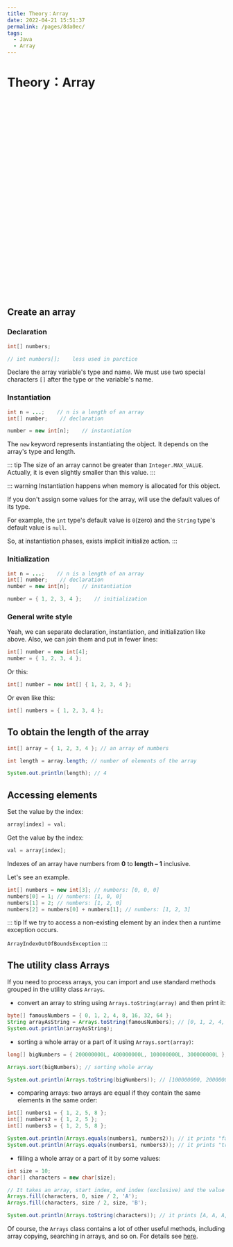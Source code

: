 ```yaml
---
title: Theory：Array
date: 2022-04-21 15:51:37
permalink: /pages/8da0ec/
tags:
  - Java
  - Array
---
```


# Theory：Array

<div style="background-image: url(https://cdn.jsdelivr.net/gh/JimFKppt/Pictures@master/static_files/img/milad-fakurian-UiiHVEyxtyA-unsplash.jpg); background-size: cover;">
    <iframe :src="$withBase('/markmap/Markmap_Theory：Array.html')" width="100%" height="450" frameborder="0" scrolling="No" leftmargin="0" topmargin="0"></iframe>
</div>

## Create an array

### Declaration

```Java
int[] numbers;

// int numbers[];    less used in parctice
```

Declare the array variable's type and name. We must use two special characters `[]` after the type or the variable's name.

### Instantiation

```Java
int n = ...;    // n is a length of an array
int[] number;    // declaration

number = new int[n];    // instantiation
```

The `new` keyword represents instantiating the object. It depends on the array's type and length.

::: tip
The size of an array cannot be greater than `Integer.MAX_VALUE`. Actually, it is even slightly smaller than this value.
:::

::: warning
Instantiation happens when memory is allocated for this object.

If you don't assign some values for the array, will use the default values of its type.

For example, the `int` type's default value is `0`(zero)  and the `String` type's default value is `null`.

So, at instantiation phases, exists implicit initialize action.
:::

### Initialization

```Java
int n = ...;    // n is a length of an array
int[] number;    // declaration
number = new int[n];    // instantiation

number = { 1, 2, 3, 4 };    // initialization
```

### General write style

Yeah, we can separate declaration, instantiation, and initialization like above. Also, we can join them and put in fewer lines:

```Java
int[] number = new int[4];
number = { 1, 2, 3, 4 };
```

Or this:

```Java
int[] number = new int[] { 1, 2, 3, 4 };
```

Or even like this:

```Java
int[] numbers = { 1, 2, 3, 4 };
```

## To obtain the length of  the array

```Java
int[] array = { 1, 2, 3, 4 }; // an array of numbers

int length = array.length; // number of elements of the array

System.out.println(length); // 4
```

## Accessing elements

Set the value by the index:

```java
array[index] = val;
```

Get the value by the index:

```java
val = array[index];
```

Indexes of an array have numbers from **0** to **length – 1** inclusive.

Let's see an example.

```java
int[] numbers = new int[3]; // numbers: [0, 0, 0]
numbers[0] = 1; // numbers: [1, 0, 0]
numbers[1] = 2; // numbers: [1, 2, 0]
numbers[2] = numbers[0] + numbers[1]; // numbers: [1, 2, 3]
```

::: tip
If we try to access a non-existing element by an index then a runtime exception occurs.

`ArrayIndexOutOfBoundsException`
:::

## The utility class Arrays

If you need to process arrays, you can import and use standard methods grouped in the utility class `Arrays`.

- convert an array to string using `Arrays.toString(array)` and then print it:

```java
byte[] famousNumbers = { 0, 1, 2, 4, 8, 16, 32, 64 };
String arrayAsString = Arrays.toString(famousNumbers); // [0, 1, 2, 4, 8, 16, 32, 64]
System.out.println(arrayAsString);
```

- sorting a whole array or a part of it using `Arrays.sort(array)`:

```java
long[] bigNumbers = { 200000000L, 400000000L, 100000000L, 300000000L }; // it's unsorted

Arrays.sort(bigNumbers); // sorting whole array

System.out.println(Arrays.toString(bigNumbers)); // [100000000, 200000000, 300000000, 400000000]
```

- comparing arrays: two arrays are equal if they contain the same elements in the same order:

```java
int[] numbers1 = { 1, 2, 5, 8 };
int[] numbers2 = { 1, 2, 5 };
int[] numbers3 = { 1, 2, 5, 8 };

System.out.println(Arrays.equals(numbers1, numbers2)); // it prints "false"
System.out.println(Arrays.equals(numbers1, numbers3)); // it prints "true"
```

- filling a whole array or a part of it by some values:

```java
int size = 10;
char[] characters = new char[size];

// It takes an array, start index, end index (exclusive) and the value for filling the array
Arrays.fill(characters, 0, size / 2, 'A'); 
Arrays.fill(characters, size / 2, size, 'B');

System.out.println(Arrays.toString(characters)); // it prints [A, A, A, A, A, B, B, B, B, B]
```

Of course, the `Arrays` class contains a lot of other useful methods, including array copying, searching in arrays, and so on. For details see [here](https://docs.oracle.com/javase/8/docs/api/java/util/Arrays.html).